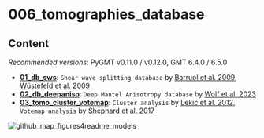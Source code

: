 # 006_tomographies_database

## Content

_Recommended versions_: PyGMT v0.11.0 / v0.12.0, GMT 6.4.0 / 6.5.0

- **[01_db_sws](https://github.com/yvonnefroehlich/GMT_PyGMT_plotting/tree/main/006_tomographies_database/01_db_sws)**: `Shear wave splitting database` by [Barruol et al. 2009](https://doi.org/10.18715/sks_splitting_database), [Wüstefeld et al. 2009](https://doi.org/10.1016/j.pepi.2009.05.006)
- **[02_db_deepaniso](https://github.com/yvonnefroehlich/GMT_PyGMT_plotting/tree/main/006_tomographies_database/02_db_deepaniso)**: `Deep Mantel Anisotropy database` by [Wolf et al. 2023](https://doi.org/10.1029/2023GC011070)
- **[03_tomo_cluster_votemap](https://github.com/yvonnefroehlich/GMT_PyGMT_plotting/tree/main/006_tomographies_database/03_tomo_cluster_votemap)**: `Cluster analysis` by [Lekic et al. 2012](https://doi.org/10.1029/2010JB007631), `Votemap analysis` by [Shephard et al. 2017](https://doi.org/10.1038/s41598-017-11039-w)

![github_map_figures4readme_models](https://github.com/yvonnefroehlich/maps-afterphd/assets/94163266/1218e4af-b927-47a7-804d-8c3bf24a837e)
